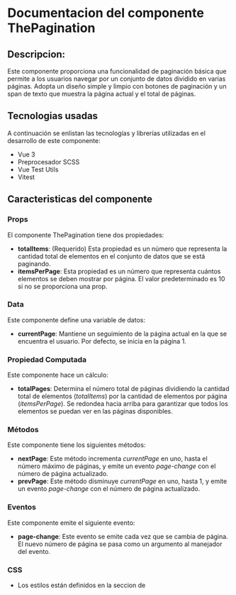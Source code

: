 # Documentacion del componente ThePagination
## Descripcion:
Este componente proporciona una funcionalidad de paginación básica que permite a los usuarios navegar por un conjunto de datos dividido en varias páginas. Adopta un diseño simple y limpio con botones de paginación y un span de texto que muestra la página actual y el total de páginas. 

## Tecnologias usadas
A continuación se enlistan las tecnologías y librerías utilizadas en el desarrollo de este componente:
* Vue 3
* Preprocesador SCSS
* Vue Test Utils
* Vitest

## Caracteristicas del componente
### Props
El componente ThePagination tiene dos propiedades:
* **totalItems**: (Requerido) Esta propiedad es un número que representa la cantidad total de elementos en el conjunto de datos que se está paginando.
* **itemsPerPage**: Esta propiedad es un número que representa cuántos elementos se deben mostrar por página. El valor predeterminado es 10 si no se proporciona una prop.

### Data
Este componente define una variable de datos:
* **currentPage**: Mantiene un seguimiento de la página actual en la que se encuentra el usuario. Por defecto, se inicia en la página 1.

### Propiedad Computada
Este componente hace un cálculo:
* **totalPages**: Determina el número total de páginas dividiendo la cantidad total de elementos (*totalItems*) por la cantidad de elementos por página (*itemsPerPage*). Se redondea hacia arriba para garantizar que todos los elementos se puedan ver en las páginas disponibles.

### Métodos
Este componente tiene los siguientes métodos: 
* **nextPage**: Este método incrementa  *currentPage* en uno, hasta el número máximo de páginas, y emite un evento  *page-change* con el número de página actualizado. 
* **prevPage**: Este método disminuye  *currentPage* en uno, hasta 1, y emite un evento  *page-change* con el número de página actualizado. 

### Eventos 
Este componente emite el siguiente evento: 
* **page-change**: Este evento se emite cada vez que se cambia de página. El nuevo número de página se pasa como un argumento al manejador del evento. 

### CSS
* Los estilos están definidos en la seccion de <style> y usan la extencion .scss.
* Los estilos están "scoped", lo que significa que solo se aplicarán a este componente y no afectarán a otros componentes de la aplicación donde se reutilice.
* Los colores para los botones y las letras son personalizables a través de las variables de color *$button-color* y *$letter-color*, respectivamente.

## Uso del componente
Para utilizar este componente, primero se debe descargar el archivo *ThePagination.vue* que se encuentra dentro de *src/components* y agregarlo al proyecto donde se reutilizara.

Este componente se puede utilizar principalmente para proporcionar paginación en tablas de datos o listas de elementos, y emite un evento personalizado cuando se cambia de página, permitiendo así a los componentes padres reaccionar a estos cambios.

Para usar este componente se deben pasar mediante la etiqueta de **ThePaginatión** las propiedades *totalItems* (el total de los resultados de la búsqueda) y *itemsPerPage* (la cantidad de resultados a mostrar por página). También se escucha el evento *page-change* para actualizar la página actual (*currentPage*) cuando se cambia de página.

```vue 
<ThePagination
    :totalItems="100"
    :itemsPerPage="10"
    @page-change="currentPage = $event"
/>

```

### Ejemplo
A continuacion se presenta un ejemplo de uso del componente de *ThePagination*.

En este ejemplo el componente de paginación está diseñado para trabajar en conjunción con otro componente,  *SearchBox*, que emite los resultados de la búsqueda y otros eventos. App.vue recibe estos eventos, y en base a ellos, actualiza los datos que luego se pasan a ThePagination. Por ejemplo, cuando SearchBox emite los resultados de una búsqueda, App.vue actualiza la matriz results con estos datos. 
Dado que ThePagination depende de results para calcular el total de elementos (totalItems), este cambio en results afectará el comportamiento de ThePagination.
De esta manera la etiqueta del componente de paginacion quedaria de la siguiente forma:

```vue
<ThePagination 
    v-if="results.length" 
    :totalItems="results.length" 
    :itemsPerPage="itemsPerPage" 
    @page-change="currentPage = $event" 
/>

```

Se escucha el evento page-change que se emite desde ThePagination. Cuando se emite este evento (cuando se cambia de página), se actualiza currentPage con el nuevo número de página:

```
@page-change="currentPage = $event"
```

Las variables de datos de *currentPage* e *itemsPerPage* se definen en la data del componente padre, junto a las variables de datos del componente de busqueda:

```js
    data() {
        return {
            results: [],
            errorMessage: '',
            isLoading: false,
            currentPage: 1,
            itemsPerPage: 10
        };
    },
```

Tambien se utiliza la propiedad computada *paginatedResults* para calcular qué resultados de la búsqueda se deben mostrar en la página actual. Se calcula el inicio y el final del segmento de los resultados totales que se deben mostrar, y se devuelve este segmento:

```js
computed: {
    paginatedResults() {
        const start = (this.currentPage - 1) * this.itemsPerPage;
        const end = start + this.itemsPerPage;
        return this.results.slice(start, end);
    }
},

```

Después de calcular el segmento de resultados que se debe mostrar, este se utiliza en la plantilla de Vue para renderizar la lista de resultados. Si la longitud de *paginatedResults* es mayor a 0 (lo que significa que hay resultados para mostrar), se genera una lista con estos resultados. Cada resultado se muestra en su propio elemento de lista, utilizando *v-for* para iterar sobre los *paginatedResults*:

```vue
<div v-if="paginatedResults.length">
        <h2>Resultados de la búsqueda:</h2>
        <ul>
            <li v-for="(result, index) in paginatedResults" :key="index">
                {{ result.name }}
            </li>
        </ul>
</div>
```


## Demostracion
En el ejemplo anterior se utilizó el componente de paginación que se integró con un componente de búsqueda (SearchBox). Este arreglo permitió dividir los resultados de búsqueda en varias páginas y se visualiza de la siguiente manera:

**Ejemplo visual de cómo se ve el componente de paginación en acción junto con el componente de búsqueda**

![paged results](https://github.com/MileydyMtz/vue-pagination-component/assets/85470047/528c44a9-ce31-4e57-bed4-d79a0f8bf48c)


## Pruebas
Las pruebas se han implementado utilizando la biblioteca vitest para correr las pruebas y @vue/test-utils para montar el componente. 

A continuacion se muestran las pruebas implementadas:

* **renders properly**: Esta prueba verifica si el componente se está renderizando correctamente. En el contexto de esta prueba, se verifica si el texto mostrado en el componente es "Página 1 de 10", lo que es esperado considerando que se está proporcionando totalItems igual a 100 e itemsPerPage igual a 10.
* **goes to the next page**: Esta prueba verifica si el componente está cambiando correctamente a la siguiente página. Después de hacer clic en el botón "Siguiente", se espera que el texto mostrado en el componente cambie a "Página 2 de 10".
* **goes to the previous page**: Esta prueba verifica si el componente está cambiando correctamente a la página anterior. Después de avanzar a la página 2 y luego hacer clic en el botón "Anterior", se espera que el texto mostrado en el componente vuelva a ser "Página 1 de 10".
* **does not go to the previous page if on the first page**: Esta prueba verifica que el componente no permita navegar a una página anterior si ya está en la primera página. Después de intentar hacer clic en el botón "Anterior" en la primera página, se espera que el texto mostrado en el componente siga siendo "Página 1 de 10".
* **does not go to the next page if on the last page**: Esta prueba verifica que el componente no permita navegar a una página siguiente si ya está en la última página. Después de intentar hacer clic en el botón "Siguiente" en la última página, se espera que el texto mostrado en el componente siga siendo "Página 1 de 1".
